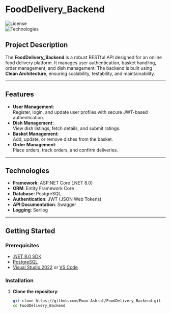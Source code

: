 # FoodDelivery_Backend

![License](https://img.shields.io/github/license/Emon-Ashraf/FoodDelivery_Backend)  
![Technologies](https://img.shields.io/badge/Technologies-.NET%20Core%2C%20EF%20Core%2C%20PostgreSQL-blue)

## Project Description
The **FoodDelivery_Backend** is a robust RESTful API designed for an online food delivery platform. It manages user authentication, basket handling, order management, and dish management. The backend is built using **Clean Architecture**, ensuring scalability, testability, and maintainability.

---

## Features
- **User Management**:  
  Register, login, and update user profiles with secure JWT-based authentication.
- **Dish Management**:  
  View dish listings, fetch details, and submit ratings.
- **Basket Management**:  
  Add, update, or remove dishes from the basket.
- **Order Management**:  
  Place orders, track orders, and confirm deliveries.

---

## Technologies
- **Framework**: ASP.NET Core (.NET 8.0)
- **ORM**: Entity Framework Core
- **Database**: PostgreSQL
- **Authentication**: JWT (JSON Web Tokens)
- **API Documentation**: Swagger
- **Logging**: Serilog

---

## Getting Started

### Prerequisites
- [.NET 8.0 SDK](https://dotnet.microsoft.com/download/dotnet/8.0)
- [PostgreSQL](https://www.postgresql.org/download/)
- [Visual Studio 2022](https://visualstudio.microsoft.com/) or [VS Code](https://code.visualstudio.com/)

### Installation
1. **Clone the repository**:
   ```bash
   git clone https://github.com/Emon-Ashraf/FoodDelivery_Backend.git
   cd FoodDelivery_Backend
